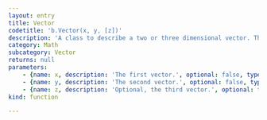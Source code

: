```yaml
---
layout: entry
title: Vector
codetitle: 'b.Vector(x, y, [z])'
description: 'A class to describe a two or three dimensional vector. This datatype stores two or three variables that are commonly used as a position, velocity, and/or acceleration. Technically, position is a point and velocity and acceleration are vectors, but this is often simplified to consider all three as vectors. For example, if you consider a rectangle moving across the screen, at any given instant it has a position (the object''s location, expressed as a point.), a velocity (the rate at which the object''s position changes per time unit, expressed as a vector), and acceleration (the rate at which the object''s velocity changes per time unit, expressed as a vector). Since vectors represent groupings of values, we cannot simply use traditional addition/multiplication/etc. Instead, we''ll need to do some "vector" math, which is made easy by the methods inside the Vector class.'
category: Math
subcategory: Vector
returns: null
parameters:
    - {name: x, description: 'The first vector.', optional: false, type: [Number]}
    - {name: y, description: 'The second vector.', optional: false, type: [Number]}
    - {name: z, description: 'Optional, the third vector.', optional: true, type: [Number]}
kind: function

---
```

